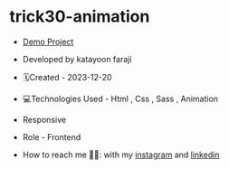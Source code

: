 # trick30-animation
- [Demo Project](https://katayoon-faraji-web.github.io/trick29-animation/)

- Developed by katayoon faraji

- 🗓️Created - 2023-12-20

- 💻Technologies Used - Html , Css , Sass , Animation

- Responsive
  
- Role - Frontend

- How to reach me 👩🏻: with my [instagram](https://instagram.com/katayoon_faraji_web) and [linkedin](https://www.linkedin.com/in/katayoon-faraji-web-3b722b207r)
